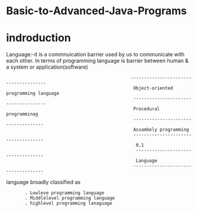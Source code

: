 #                                                  Basic-to-Advanced-Java-Programs

  #                                                       indroduction
  
Language:-it is a commnuication barrier used by us to communicate with each other. In terms of programming language is barrier between human & a system or application(software)


                                                   --------------------------------------
                                                    Object-oriented programming language
                                                    -------------------------------------
                                                    Procedural programminag
                                                    ------------------------------------
                                                    Assambely programming
                                                    ------------------------------------
                                                     0,1
                                                     -----------------------------------
                                                     Language
                                                    ------------------------------------
                                                     

language broadly classified as

           . Lowleve programming language 
           . Middlelevel programming language
           . highlevel programming lanaguage
